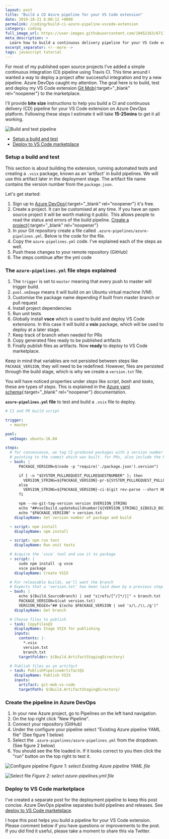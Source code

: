 ```yaml
---
layout: post
title: "Build a CD Azure pipeline for your VS Code extension"
date: 2019-10-21 6:00:12 +0000
permalink: /coding/build-ci-azure-pipeline-vscode-extension
category: coding
full_image_url: https://user-images.githubusercontent.com/10452163/67111285-821be780-f1cc-11e9-93d4-eef2f262c9c6.jpg
meta_description: >
  Learn how to build a continuous delivery pipeline for your VS Code extension using Azure DevOps Pipeline
excerpt_separator: <!--more-->
tags: javascript tutorial
---
```


For most of my published open source projects I've added a simple continuous integration (CI) pipeline using Travis CI. This time around I wanted a way to deploy a project after successful integration and try a new pipeline. Azure DevOps caught my attention. The goal here is to build, test and deploy my VS Code extension [Git Mob](https://marketplace.visualstudio.com/items?itemName=RichardKotze.git-mob){:target="\_blank" rel="noopener"} to the marketplace.

I'll provide **bite size** instructions to help you build a CI and continuous delivery (CD) pipeline for your VS Code extension on Azure DevOps platform. Following these steps I estimate it will take **15-25mins** to get it all working.

<!--more-->

![Build and test pipeline](https://user-images.githubusercontent.com/10452163/67111285-821be780-f1cc-11e9-93d4-eef2f262c9c6.jpg)

- [Setup a build and test](#setup-a-build-and-test)
- [Deploy to VS Code marketplace](#deploy-to-vs-code-marketplace)

### Setup a build and test

This section is about building the extension, running automated tests and creating a `.vsix` package, known as an 'artifact' in build pipelines. We will use this artifact later in the deployment stage. The artifact file name contains the version number from the `package.json`.

Let's get started:

1. Sign up to [Azure DevOps](https://azure.microsoft.com/en-gb/services/devops/){:target="\_blank" rel="noopener"} it's free.
1. Create a project. It can be customised at any time. If you have an open source project it will be worth making it public. This allows people to read the status and errors of the build pipeline. [Create a project](https://docs.microsoft.com/en-us/azure/devops/organizations/projects/create-project?view=azure-devops){:target="\_blank" rel="noopener"}
1. In your Git repository create a file called `.azure-pipelines/azure-pipelines.yml`. Below is the code for the file.
1. Copy the `azure-pipelines.yml` code. I've explained each of the steps as well.
1. Push these changes to your remote repository (GitHub)
1. The steps continue after the yml code

### The `azure-pipelines.yml` file steps explained

1. The `trigger` is set to `master` meaning that every push to master will trigger build.
1. `pool.vmImage` means it will build on an Ubuntu virtual machine (VM).
1. Customise the package name depending if built from master branch or pull request
1. Install project dependencies
1. Run unit tests
1. Globally install **vsce** which is used to build and deploy VS Code extensions. In this case it will build a **vsix** package, which will be used to deploy at a later stage.
1. Keep track of branch when needed for PRs
1. Copy generated files ready to be published artifacts
1. Finally publish files as artifacts. Now **ready** to deploy to VS Code marketplace.

Keep in mind that variables are not persisted between steps like `PACKAGE_VERSION`, they will need to be redefined. However, files are persisted through the build stage, which is why we create a `version.txt` file.

You will have noticed properties under _steps_ like _script_, _bash_ and _tasks_, these are types of _steps_. This is explained in the [Azure yaml schema](https://docs.microsoft.com/en-us/azure/devops/pipelines/yaml-schema?view=azure-devops&tabs=schema){:target="\_blank" rel="noopener"} documentation.

**`azure-pipelines.yml` file** to test and build a `.vsix` file to deploy.

```yml
# CI and PR build script

trigger:
  - master

pool:
  vmImage: ubuntu-16.04

steps:
  # for convenience, we tag CI-produced packages with a version number
  # pointing to the commit which was built. for PRs, also include the PR #.
  - bash: |
      PACKAGE_VERSION=$(node -p "require('./package.json').version")

      if [ -n "$SYSTEM_PULLREQUEST_PULLREQUESTNUMBER" ]; then
        VERSION_STRING=${PACKAGE_VERSION}-pr-${SYSTEM_PULLREQUEST_PULLREQUESTNUMBER}-$(git rev-parse --short HEAD)
      else
        VERSION_STRING=${PACKAGE_VERSION}-ci-$(git rev-parse --short HEAD)
      fi

      npm --no-git-tag-version version $VERSION_STRING
      echo "##vso[build.updatebuildnumber]${VERSION_STRING}_${BUILD_BUILDID}"
      echo "$PACKAGE_VERSION" > version.txt
    displayName: Set version number of package and build

  - script: npm install
    displayName: npm install

  - script: npm run test
    displayName: Run unit tests

  # Acquire the `vsce` tool and use it to package
  - script: |
      sudo npm install -g vsce
      vsce package
    displayName: Create VSIX

  # For releasable builds, we'll want the branch
  # Expects that a 'version.txt' has been laid down by a previous step
  - bash: |
      echo $(Build.SourceBranch) | sed "s|refs/[^/]*/||" > branch.txt
      PACKAGE_VERSION=$(cat version.txt)
      VERSION_REGEX="## $(echo $PACKAGE_VERSION | sed 's/\./\\./g')"
    displayName: Get branch

  # Choose files to publish
  - task: CopyFiles@2
    displayName: Stage VSIX for publishing
    inputs:
      contents: |-
        *.vsix
        version.txt
        branch.txt
      targetFolder: $(Build.ArtifactStagingDirectory)

  # Publish files as an artifact
  - task: PublishPipelineArtifact@1
    displayName: Publish VSIX
    inputs:
      artifact: git-mob-vs-code
      targetPath: $(Build.ArtifactStagingDirectory)
```

### Create the pipeline in Azure DevOps

1. In your new Azure project, go to Pipelines on the left hand navigation.
1. On the top right click "New Pipeline".
1. Connect your repository (GitHub)
1. Under the configure your pipeline select "Existing Azure pipeline YAML file" (See figure 1 below)
1. Select the `.azure-pipelines/azure-pipelines.yml` from the dropdown. (See figure 2 below)
1. You should see the file loaded in. If it looks correct to you then click the "run" button on the top right to test it.

![Configure pipeline](https://user-images.githubusercontent.com/10452163/66701137-d0267c00-ecf0-11e9-9e90-f1040aa05840.png)
_Figure 1: select Existing Azure pipeline YAML file_

![Select file](https://user-images.githubusercontent.com/10452163/66701241-06183000-ecf2-11e9-9264-57ef6f093572.png)
_Figure 2: select azure-pipelines.yml file_

### Deploy to VS Code marketplace

I've created a separate post for the deployment pipeline to keep this post concise. Azure DevOps pipeline separates build pipelines and releases. See [deploy to VS Code marketplace](/coding/deploy-vscode-extension-azure-pipeline).

I hope this post helps you build a pipeline for your VS Code extension. Please comment below if you have questions or improvements to the post. If you did find it useful, please take a moment to share this via Twitter.
